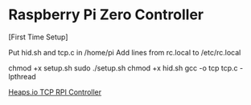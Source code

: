 # Raspberry Pi Zero Controller

[First Time Setup]

Put hid.sh and tcp.c in /home/pi
Add lines from rc.local to /etc/rc.local

chmod +x setup.sh
sudo ./setup.sh
chmod +x  hid.sh
gcc -o tcp tcp.c -lpthread

[Heaps.io TCP RPI Controller](https://github.com/drflamemontgomery/rpicontroller)